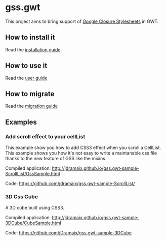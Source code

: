 gss.gwt
=======

This project aims to bring support of [Google Closure Stylesheets](https://code.google.com/p/closure-stylesheets/) in GWT.

How to install it
-----------------
Read the [installation guide](https://github.com/jDramaix/gss.gwt/wiki/Installation-Guide)

How to use it
-------------
Read the [user guide](https://github.com/jDramaix/gss.gwt/wiki/GssResource-user-guide)

How to migrate
-------------
Read the [migration guide](https://github.com/jDramaix/gss.gwt/wiki/Migration-guide)

Examples
----------
### Add scroll effect to your cellList
This example show you how to add CSS3 effect when you scroll a CellList. This example shows you how it's not easy to write a maintanable css file thanks to the new feature of GSS like the mixins.

Compiled application: http://jdramaix.github.io/gss.gwt-sample-ScrollList/GssSample.html

Code: https://github.com/jdramaix/gss.gwt-sample-ScrollList/

### 3D Css Cube
A 3D cube built using CSS3.

Compiled application: http://jdramaix.github.io/gss.gwt-sample-3DCube/CubeSample.html

Code: https://github.com/jDramaix/gss.gwt-sample-3DCube
